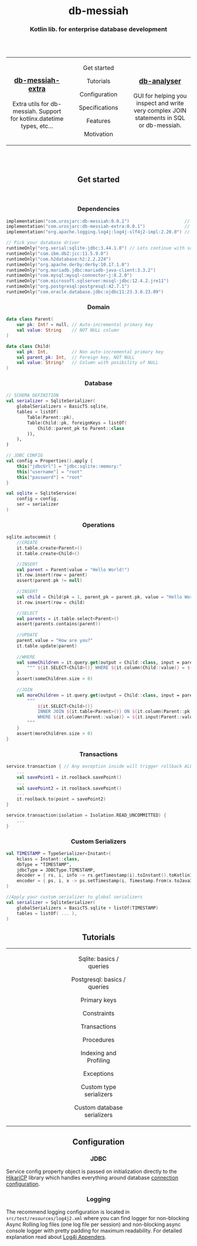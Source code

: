 <h1 align="center">db-messiah</h1>

<h3 align="center">Kotlin lib. for enterprise database development</h3>

<br><br>
<table width="100%" border="0">
    <tr>
        <td width="33%">
            <h3 align="center"><a href="https://github.com/urosjarc/db-messiah-extra">db-messiah-extra</a></h3>
            <p align="center">Extra utils for db-messiah. Support for kotlinx.datetime types, etc... </p>
        </td>
        <td width="33%" align="center">
                <p><a>Get started</a></p>
                <p><a>Tutorials</a></p>
                <p><a>Configuration</a></p>
                <p><a>Specifications</a></p>
                <p><a>Features</a></p>
                <p><a>Motivation</a></p>
        </td>
        <td width="33%">
            <h3 align="center"><a href="https://github.com/urosjarc/db-analyser">db-analyser</a></h3>
            <p align="center">GUI for helping you inspect and write very complex JOIN statements in SQL or db-messiah.
        </td>
    </tr>
</table>
<br><br>

<h2 align="center">Get started</h2>

<br>

<h3 align="center">Dependencies</h3>

```kotlin
implementation("com.urosjarc:db-messiah:0.0.1")                     // Required
implementation("com.urosjarc:db-messiah-extra:0.0.1")               // Optional extra utils
implementation("org.apache.logging.log4j:log4j-slf4j2-impl:2.20.0") // Optional logging

// Pick your database driver
runtimeOnly("org.xerial:sqlite-jdbc:3.44.1.0") // Lets continue with sqlite driver...
runtimeOnly("com.ibm.db2:jcc:11.5.9.0")
runtimeOnly("com.h2database:h2:2.2.224")
runtimeOnly("org.apache.derby:derby:10.17.1.0")
runtimeOnly("org.mariadb.jdbc:mariadb-java-client:3.3.2")
runtimeOnly("com.mysql:mysql-connector-j:8.2.0")
runtimeOnly("com.microsoft.sqlserver:mssql-jdbc:12.4.2.jre11")
runtimeOnly("org.postgresql:postgresql:42.7.1")
runtimeOnly("com.oracle.database.jdbc:ojdbc11:23.3.0.23.09")
```

<h3 align="center">Domain</h3>

```kotlin
data class Parent(
    var pk: Int? = null, // Auto-incremental primary key
    val value: String    // NOT NULL column
)

data class Child(
    val pk: Int,         // Non auto-incremental primary key
    val parent_pk: Int,  // Foreign key, NOT NULL
    val value: String?   // Column with posibility of NULL
)
```

<h3 align="center">Database</h3>

```kotlin
// SCHEMA DEFINITION
val serializer = SqliteSerializer(
    globalSerializers = BasicTS.sqlite,
    tables = listOf(
        Table(Parent::pk),
        Table(Child::pk, foreignKeys = listOf(
            Child::parent_pk to Parent::class
        )),
    ),
)

// JDBC CONFIG
val config = Properties().apply {
    this["jdbcUrl"] = "jdbc:sqlite::memory:"
    this["username"] = "root"
    this["password"] = "root"
}

val sqlite = SqliteService(
    config = config,
    ser = serializer
)
```

<h3 align="center">Operations</h3>

```kotlin
sqlite.autocommit {
    //CREATE
    it.table.create<Parent>()
    it.table.create<Child>()

    //INSERT
    val parent = Parent(value = "Hello World!")
    it.row.insert(row = parent)
    assert(parent.pk != null)
    
    //INSERT
    val child = Child(pk = 1, parent_pk = parent.pk, value = "Hello World!")
    it.row.insert(row = child)

    //SELECT
    val parents = it.table.select<Parent>()
    assert(parents.contains(parent))
    
    //UPDATE
    parent.value = "How are you?"
    it.table.update(parent)
    
    //WHERE
    val someChildren = it.query.get(output = Child::class, input = parent) { 
        """ ${it.SELECT<Child>()} WHERE ${it.column(Child::value)} = ${it.input(Parent::value)} """
    }
    assert(someChildren.size > 0)
    
    //JOIN
    val moreChildren = it.query.get(output = Child::class, input = parent) {
        """
            ${it.SELECT<Child>()}
            INNER JOIN ${it.table<Parent>()} ON ${it.column(Parent::pk)} = ${it.column(Child::parent_pk)}
            WHERE ${it.column(Parent::value)} = ${it.input(Parent::value)}
        """
    }
    assert(moreChildren.size > 0)
}
```
<h3 align="center">Transactions</h3>

```kotlin
service.transaction { // Any exception inside will trigger rollback ALL!
    ...
    val savePoint1 = it.roolback.savePoint()
    ...
    val savePoint2 = it.roolback.savePoint()
    ...
    it.roolback.to(point = savePoint2)
}

service.transaction(isolation = Isolation.READ_UNCOMMITTED) {
    ...
}
```

<h3 align="center">Custom Serializers</h3>

```kotlin
val TIMESTAMP = TypeSerializer<Instant>(
    kclass = Instant::class,
    dbType = "TIMESTAMP",
    jdbcType = JDBCType.TIMESTAMP,
    decoder = { rs, i, info -> rs.getTimestamp(i).toInstant().toKotlinInstant() },
    encoder = { ps, i, x -> ps.setTimestamp(i, Timestamp.from(x.toJavaInstant())) }
)

//Apply your custom serializer to global serializers
val serializer = SqliteSerializer(
    globalSerializers = BasicTS.sqlite + listOf(TIMESTAMP)
    tables = listOf( ... ),
)
```

<h2 align="center">Tutorials</h2>

<table width="100%">
    <tr>
        <td width="33.3%"></td>
        <td width="33.3%" align="center">
                <p>Sqlite: <a>basics</a> / <a>queries</a></p>
                <p>Postgresql: <a>basics</a> / <a>queries</a></p>
                <p><a>Primary keys</a></p>
                <p><a>Constraints</a></p>
                <p><a>Transactions</a></p>
                <p><a>Procedures</a></p>
                <p><a>Indexing and Profiling</a></p>
                <p><a>Exceptions</a></p>
                <p><a>Custom type serializers</a></p>
                <p><a>Custom database serializers</a></p>
        </td>
        <td width="33.3%"></td>
    </tr>
</table>

<h2 align="center">Configuration</h2>

<h3 align="center">JDBC</h3>

Service config property object is passed on initialization directly to the [HikariCP](https://github.com/brettwooldridge/HikariCP) library
which handles everything around database [connection configuration](https://github.com/brettwooldridge/HikariCP?tab=readme-ov-file#gear-configuration-knobs-baby).

<h3 align="center">Logging</h3>

The recommend logging configuration is located in `src/test/resources/log4j2.xml` where you can
find logger for non-blocking Async Rolling log files (one log file per session) and non-blocking async console logger with pretty
padding for maximum readability. For detailed explanation read about [Log4j Appenders](https://logging.apache.org/log4j/2.x/manual/appenders.html).

